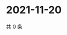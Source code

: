 # 2021-11-20

共 0 条

<!-- BEGIN WEIBO -->
<!-- 最后更新时间 Sat Nov 20 2021 04:01:01 GMT+0800 (China Standard Time) -->

<!-- END WEIBO -->
